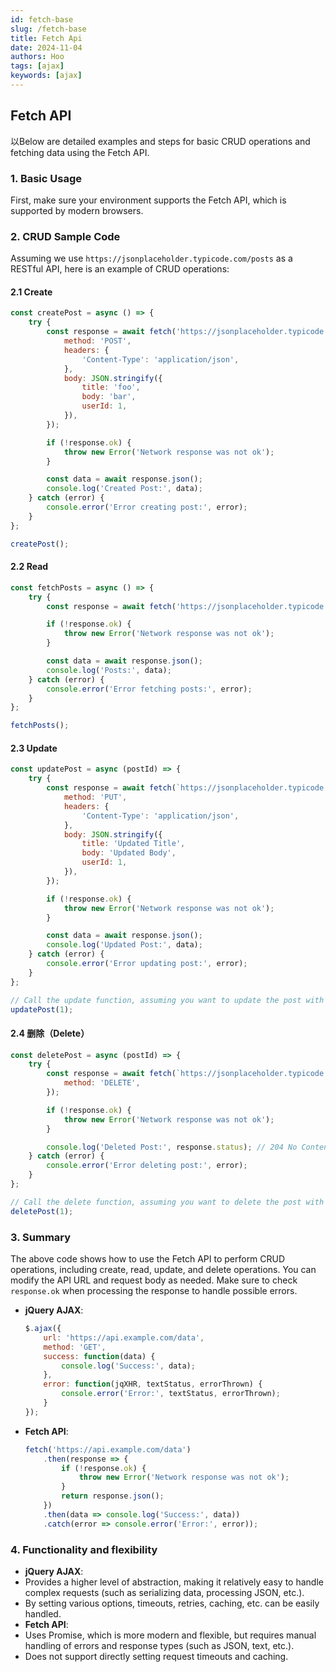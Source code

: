 ```yaml
---
id: fetch-base
slug: /fetch-base
title: Fetch Api
date: 2024-11-04
authors: Hoo
tags: [ajax]
keywords: [ajax]
---
```


## Fetch API

以Below are detailed examples and steps for basic CRUD operations and fetching data using the Fetch API.

### 1. Basic Usage

First, make sure your environment supports the Fetch API, which is supported by modern browsers.

### 2. CRUD Sample Code

Assuming we use `https://jsonplaceholder.typicode.com/posts` as a RESTful API, here is an example of CRUD operations:

#### 2.1 Create

```js
const createPost = async () => {
    try {
        const response = await fetch('https://jsonplaceholder.typicode.com/posts', {
            method: 'POST',
            headers: {
                'Content-Type': 'application/json',
            },
            body: JSON.stringify({
                title: 'foo',
                body: 'bar',
                userId: 1,
            }),
        });

        if (!response.ok) {
            throw new Error('Network response was not ok');
        }

        const data = await response.json();
        console.log('Created Post:', data);
    } catch (error) {
        console.error('Error creating post:', error);
    }
};

createPost();
```

#### 2.2 Read

```js
const fetchPosts = async () => {
    try {
        const response = await fetch('https://jsonplaceholder.typicode.com/posts');

        if (!response.ok) {
            throw new Error('Network response was not ok');
        }

        const data = await response.json();
        console.log('Posts:', data);
    } catch (error) {
        console.error('Error fetching posts:', error);
    }
};

fetchPosts();
```

#### 2.3 Update

```js
const updatePost = async (postId) => {
    try {
        const response = await fetch(`https://jsonplaceholder.typicode.com/posts/${postId}`, {
            method: 'PUT',
            headers: {
                'Content-Type': 'application/json',
            },
            body: JSON.stringify({
                title: 'Updated Title',
                body: 'Updated Body',
                userId: 1,
            }),
        });

        if (!response.ok) {
            throw new Error('Network response was not ok');
        }

        const data = await response.json();
        console.log('Updated Post:', data);
    } catch (error) {
        console.error('Error updating post:', error);
    }
};

// Call the update function, assuming you want to update the post with ID 1
updatePost(1);
```

#### 2.4 删除（Delete）

```js
const deletePost = async (postId) => {
    try {
        const response = await fetch(`https://jsonplaceholder.typicode.com/posts/${postId}`, {
            method: 'DELETE',
        });

        if (!response.ok) {
            throw new Error('Network response was not ok');
        }

        console.log('Deleted Post:', response.status); // 204 No Content
    } catch (error) {
        console.error('Error deleting post:', error);
    }
};

// Call the delete function, assuming you want to delete the post with ID 1
deletePost(1);
```

### 3. Summary

The above code shows how to use the Fetch API to perform CRUD operations, including create, read, update, and delete operations. You can modify the API URL and request body as needed. Make sure to check `response.ok` when processing the response to handle possible errors.



- **jQuery AJAX**:

  ```js
  $.ajax({
      url: 'https://api.example.com/data',
      method: 'GET',
      success: function(data) {
          console.log('Success:', data);
      },
      error: function(jqXHR, textStatus, errorThrown) {
          console.error('Error:', textStatus, errorThrown);
      }
  });
  ```

- **Fetch API**:

  ```js
  fetch('https://api.example.com/data')
      .then(response => {
          if (!response.ok) {
              throw new Error('Network response was not ok');
          }
          return response.json();
      })
      .then(data => console.log('Success:', data))
      .catch(error => console.error('Error:', error));
  ```

### 4. Functionality and flexibility

- **jQuery AJAX**:
- Provides a higher level of abstraction, making it relatively easy to handle complex requests (such as serializing data, processing JSON, etc.).
- By setting various options, timeouts, retries, caching, etc. can be easily handled.
- **Fetch API**:
- Uses Promise, which is more modern and flexible, but requires manual handling of errors and response types (such as JSON, text, etc.).
- Does not support directly setting request timeouts and caching.


















































































